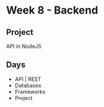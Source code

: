 # Week 8 - Backend

## Project
API in NodeJS

## Days
- API | REST
- Databases
- Frameworks
- Project
